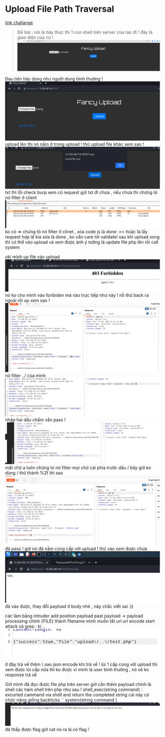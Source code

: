 # Upload File Path Traversal 

 [link challange](https://battle.cookiearena.org/challenges/web/upload-file-path-traversal)

> Đề bài : nói là hãy thực thi 1 con shell trên server của tao đi ! 
 đây là giao diện của nó ! 
 ![Alt text](image.png)

Đau tiên hãy dùng như người dùng bình thường !
![Alt text](image-1.png)
upload lên thì nó nằm ở trong upload ! 
thử upload file khác xem sao ! 
![Alt text](image-2.png)
 txt thì lỗi 
check burp xem có request gửi txt đi chưa , nếu chưa thì chứng tỏ nó filter ở client 
![Alt text](image-3.png)
ko có => chứng tỏ nó filter ở clinet , xóa code js là done :>>
hoặc là lấy request hợp lệ kia sửa là done , ko cần care tới validate! 
sau khi upload xong thì có thể vào upload và xem được ảnh 
ý tưởng là update file php lên rồi call system 

oki mình up file vào upload
![Alt text](image-4.png)
nó ko cho mình vào foribiden mà vào trực tiếp như này ! 
rồi thử back ra ngoài rồi up xem sao ! 
![Alt text](image-5.png)
nó filter ../ của mình 
![Alt text](image-6.png)
nhập hai dấu chấm vẫn pass ! 
![Alt text](image-7.png)
mất chữ a luôn chứng tỏ nó filter mọi chữ cái phía trước dấu / 
bây giờ ko dùng  / thử thành  %2f thì sao 
![Alt text](image-8.png)
đã pass ! 
giờ nó đã nằm cùng cấp với upload ! 
thử vào xem được chưa 
![Alt text](image-9.png)
đã vào được, thay đổi payload ở body nhé ,  nãy chắc viết sai :))

các làm bằng intruder 
add position payload 
past payload 
-> payload processing 
chỉnh  \{FILE\} thành filename mình muốn 
tắt url url encode
start attack 
và grep :  kí ..
![Alt text](image-10.png)

ở đây trả về thêm \  sao json encode khi trả về ! 
lùi 1 cấp cùng với upload thì xem được 
lùi cấp nữa thì ko được vì mình là user bình thường , nó sẽ ko response trả về 

Giờ mình đã đọc được file php trên server 
giờ cần thêm payload chính là shell 
các hàm shell trên php như sau  ! 
shell_exec(string command)  : excurted cammand  via shell and return the completed string 
cái này có chức năng giống backticks `` 
system(string command ) 
![Alt text](image-11.png)
đã thấy được flag 
giờ cat nó ra là có flag ! 